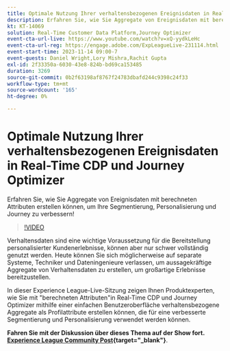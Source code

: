```yaml
---
title: Optimale Nutzung Ihrer verhaltensbezogenen Ereignisdaten in Real-Time CDP und Journey Optimizer
description: Erfahren Sie, wie Sie Aggregate von Ereignisdaten mit berechneten Attributen erstellen können, um Ihre Segmentierung, Personalisierung und Journey zu verbessern!
kt: KT-14069
solution: Real-Time Customer Data Platform,Journey Optimizer
event-cta-url-live: https://www.youtube.com/watch?v=xQ-yydkLeHc
event-cta-url-reg: https://engage.adobe.com/ExpLeagueLive-231114.html
event-start-time: 2023-11-14 09:00-7
event-guests: Daniel Wright,Lory Mishra,Rachit Gupta
exl-id: 2f33350a-6030-43e8-824b-bd69ca153485
duration: 3269
source-git-commit: 0b2f63198af8767f24783dbafd244c9398c24f33
workflow-type: tm+mt
source-wordcount: '165'
ht-degree: 0%

---
```


# Optimale Nutzung Ihrer verhaltensbezogenen Ereignisdaten in Real-Time CDP und Journey Optimizer

Erfahren Sie, wie Sie Aggregate von Ereignisdaten mit berechneten Attributen erstellen können, um Ihre Segmentierung, Personalisierung und Journey zu verbessern!

>[!VIDEO](https://video.tv.adobe.com/v/3425196/?quality=12&learn=on)

Verhaltensdaten sind eine wichtige Voraussetzung für die Bereitstellung personalisierter Kundenerlebnisse, können aber nur schwer vollständig genutzt werden. Heute können Sie sich möglicherweise auf separate Systeme, Techniker und Dateningenieure verlassen, um aussagekräftige Aggregate von Verhaltensdaten zu erstellen, um großartige Erlebnisse bereitzustellen.

In dieser Experience League-Live-Sitzung zeigen Ihnen Produktexperten, wie Sie mit &quot;berechneten Attributen&quot;in Real-Time CDP und Journey Optimizer mithilfe einer einfachen Benutzeroberfläche verhaltensbezogene Aggregate als Profilattribute erstellen können, die für eine verbesserte Segmentierung und Personalisierung verwendet werden können.

**Fahren Sie mit der Diskussion über dieses Thema auf der Show fort. [Experience League Community Post](https://experienceleaguecommunities.adobe.com/t5/real-time-customer-data-platform/experience-league-live-post-session-discussion-get-the-most-from/m-p/633722#M5){target="_blank"}**.

